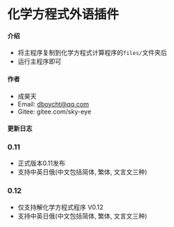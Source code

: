 # 化学方程式外语插件

#### 介绍
- 将主程序复制到化学方程式计算程序的`files/`文件夹后
- 运行主程序即可

#### 作者

- 成昊天
- Email: dboycht@qq.com
- Gitee: gitee.com/sky-eye


#### 更新日志
### 0.11
- 正式版本0.11发布
- 支持中英日俄(中文包括简体, 繁体, 文言文三种)
### 0.12
- 仅支持解化学方程式程序 V0.12
- 支持中英日俄(中文包括简体, 繁体, 文言文三种)
